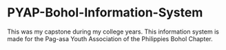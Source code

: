 # PYAP-Bohol-Information-System
This was my capstone during my college years. This information system is made for the Pag-asa Youth Association of the Philippies Bohol Chapter.
